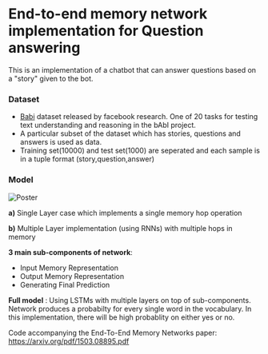 # End-to-end memory network implementation for Question answering
This is an implementation of a chatbot that can answer questions based on a "story" given to the bot.

### Dataset
* [Babi](https://research.fb.com/downloads/babi/) dataset released by facebook research. One of 20 tasks for testing text understanding and reasoning in the bAbI project.
* A particular subset of the dataset which has stories, questions and answers is used as data.
* Training set(10000) and test set(1000) are seperated and each sample is in a tuple format (story,question,answer)

### Model
<img src='https://i.imgur.com/0YVe2dY.png' title='Poster' width='' />

**a)** Single Layer case which implements a single memory hop operation

**b)** Multiple Layer implementation (using RNNs) with multiple hops in memory

**3 main sub-components of network**:
* Input Memory Representation 
* Output Memory Representation
* Generating Final Prediction
 
**Full model** : Using LSTMs with multiple layers on top of sub-components. Network produces a probabilty for every single word in the vocabulary. In this implementation, there will be high probablity on either yes or no.

Code accompanying the End-To-End Memory Networks paper: https://arxiv.org/pdf/1503.08895.pdf


